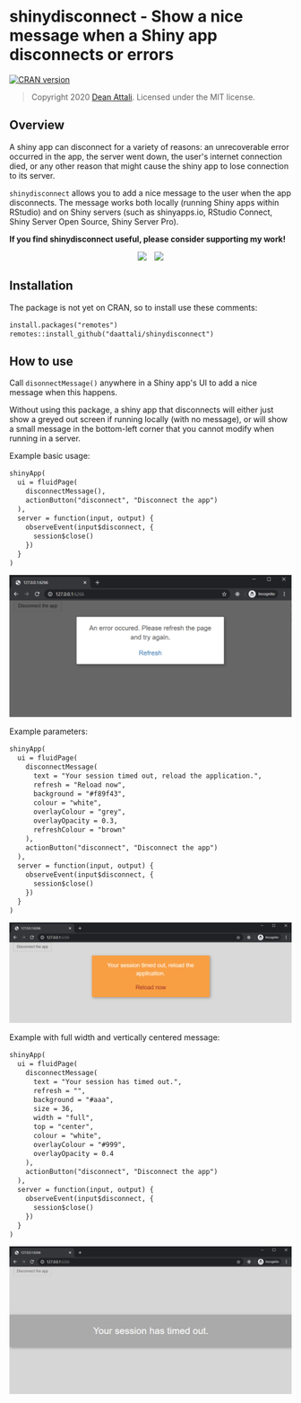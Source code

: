 # shinydisconnect - Show a nice message when a Shiny app disconnects or errors

[![CRAN
version](https://www.r-pkg.org/badges/version/shinydisconnect)](https://cran.r-project.org/package=shinydisconnect)

> Copyright 2020 [Dean Attali](https://deanattali.com). Licensed under the MIT license.

## Overview

A shiny app can disconnect for a variety of reasons: an unrecoverable error occurred in the app, the server went down, the user's internet connection died, or any other reason that might cause the shiny app to lose connection to its server.

`shinydisconnect` allows you to add a nice message to the user when the app disconnects.  The message works both locally (running Shiny apps within RStudio) and on Shiny servers (such as shinyapps.io, RStudio Connect, Shiny Server Open Source, Shiny Server Pro).

**If you find shinydisconnect useful, please consider supporting my work\!**

<p align="center">

<a style="display: inline-block;" href="https://paypal.me/daattali">
<img height="35" src="https://camo.githubusercontent.com/0e9e5cac101f7093336b4589c380ab5dcfdcbab0/68747470733a2f2f63646e2e6a7364656c6976722e6e65742f67682f74776f6c66736f6e2f70617970616c2d6769746875622d627574746f6e40312e302e302f646973742f627574746f6e2e737667" />
</a>
<a style="display: inline-block; margin-left: 10px;" href="https://github.com/sponsors/daattali">
<img height="35" src="https://i.imgur.com/034B8vq.png" /> </a>

</p>

## Installation

The package is not yet on CRAN, so to install use these comments:

```
install.packages("remotes")
remotes::install_github("daattali/shinydisconnect")
```

## How to use

Call `disonnectMessage()` anywhere in a Shiny app's UI to add a nice message when this happens.

Without using this package, a shiny app that disconnects will either just show a greyed out screen if running locally (with no message), or will show a small message in the bottom-left corner that you cannot modify when running in a server.

Example basic usage:

```
shinyApp(
  ui = fluidPage(
    disconnectMessage(),
    actionButton("disconnect", "Disconnect the app")
  ),
  server = function(input, output) {
    observeEvent(input$disconnect, {
      session$close()
    })
  }
)
```

![basic screenshot](inst/img/basic.PNG)

Example parameters:

```
shinyApp(
  ui = fluidPage(
    disconnectMessage(
      text = "Your session timed out, reload the application.",
      refresh = "Reload now",
      background = "#f89f43",
      colour = "white",
      overlayColour = "grey",
      overlayOpacity = 0.3,
      refreshColour = "brown"
    ),
    actionButton("disconnect", "Disconnect the app")
  ),
  server = function(input, output) {
    observeEvent(input$disconnect, {
      session$close()
    })
  }
)
```

![advanced screenshot](inst/img/advanced.PNG)

Example with full width and vertically centered message:

```
shinyApp(
  ui = fluidPage(
    disconnectMessage(
      text = "Your session has timed out.",
      refresh = "",
      background = "#aaa",
      size = 36,
      width = "full",
      top = "center",
      colour = "white",
      overlayColour = "#999",
      overlayOpacity = 0.4
    ),
    actionButton("disconnect", "Disconnect the app")
  ),
  server = function(input, output) {
    observeEvent(input$disconnect, {
      session$close()
    })
  }
)
```

![full screenshot](inst/img/full.PNG)
